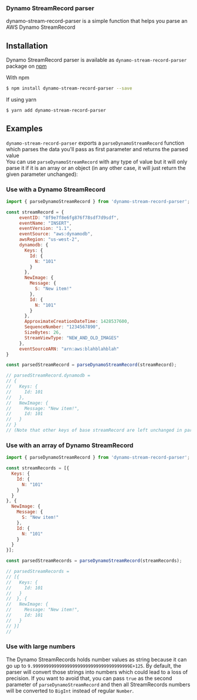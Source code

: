 ### Dynamo StreamRecord parser

dynamo-stream-record-parser is a simple function that helps you parse an AWS Dynamo StreamRecord

## Installation

Dynamo StreamRecord parser is available as `dynamo-stream-record-parser` package on [npm](https://www.npmjs.com/)

With npm

```bash
$ npm install dynamo-stream-record-parser --save
```

If using yarn

```bash
$ yarn add dynamo-stream-record-parser
```

## Examples

`dynamo-stream-record-parser` exports a `parseDynamoStreamRecord` function which parses the data you'll pass as first parameter and returns the parsed value<br/>
You can use `parseDynamoStreamRecord` with any type of value but it will only parse it if it is an array or an object (in any other case, it will just return the given parameter unchanged):

### Use with a Dynamo StreamRecord

```js
import { parseDynamoStreamRecord } from 'dynamo-stream-record-parser';

const streamRecord = {
     eventID: "8f9e7f8e6fg876f78sdf7d9sdf",
     eventName: "INSERT",
     eventVersion: "1.1",
     eventSource: "aws:dynamodb",
     awsRegion: "us-west-2",
     dynamodb: {
       Keys: {
         Id: {
           N: "101"
         }
       },
       NewImage: {
         Message: {
           S: "New item!"
         },
         Id: {
           N: "101"
         }
       },
       ApproximateCreationDateTime: 1428537600,
       SequenceNumber: "1234567890",
       SizeBytes: 26,
       StreamViewType: "NEW_AND_OLD_IMAGES"
     },
     eventSourceARN: "arn:aws:blahblahblah"
}

const parsedStreamRecord = parseDynamoStreamRecord(streamRecord);

// parsedStreamRecord.dynamodb =
// {
//   Keys: {
//     Id: 101
//   },
//   NewImage: {
//     Message: "New item!",
//     Id: 101
//   }
// }
// (Note that other keys of base streamRecord are left unchanged in parsedStreamRecord)
```

### Use with an array of Dynamo StreamRecord

```js
import { parseDynamoStreamRecord } from 'dynamo-stream-record-parser';

const streamRecords = [{
  Keys: {
    Id: {
      N: "101"
    }
  }
}, {
  NewImage: {
    Message: {
      S: "New item!"
    },
    Id: {
      N: "101"
    }
  }
}];

const parsedStreamRecords = parseDynamoStreamRecord(streamRecords);

// parsedStreamRecords =
// [{
//   Keys: {
//     Id: 101
//   }
//  }, {
//   NewImage: {
//     Message: "New item!",
//     Id: 101
//   }
// }]
//
```

### Use with large numbers

The Dynamo StreamRecords holds number values as string because it can go up to `9.9999999999999999999999999999999999999E+125`.
By default, the parser will convert those strings into numbers which could lead to a loss of precision.
If you want to avoid that, you can pass `true` as the second parameter of `parseDynamoStreamRecord` and then all StreamRecords numbers will be converted to `BigInt` instead of regular `Number`.
